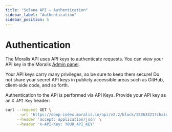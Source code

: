 ```yaml
---
title: "Solana API – Authentication"
sidebar_label: "Authentication"
sidebar_position: 5
---
```


# Authentication

The Moralis API uses API keys to authenticate requests. You can view your API key in the Moralis [Admin panel](https://admin.moralis.com/).

Your API keys carry many privileges, so be sure to keep them secure! Do not share your secret API keys in publicly accessible areas such as GitHub, client-side code, and so forth.

Authentication to the API is performed via API Keys. Provide your API key as an `X-API-Key` header:

```bash
curl --request GET \
     --url 'https://deep-index.moralis.io/api/v2.2/block/15863321?chain=eth&include=internal_transactions' \
     --header 'accept: application/json' \
     --header 'X-API-Key: YOUR_API_KEY'
```

